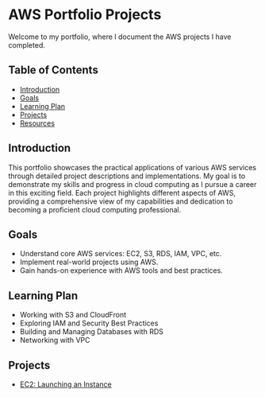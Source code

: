 # AWS Portfolio Projects

Welcome to my portfolio, where I document the AWS projects I have completed. 


## Table of Contents

- [Introduction](#introduction)
- [Goals](#goals)
- [Learning Plan](#learning-plan)
- [Projects](#projects)
- [Resources](#resources)

## Introduction

This portfolio showcases the practical applications of various AWS services through detailed project descriptions and implementations. My goal is to demonstrate my skills and progress in cloud computing as I pursue a career in this exciting field. Each project highlights different aspects of AWS, providing a comprehensive view of my capabilities and dedication to becoming a proficient cloud computing professional.

## Goals

- Understand core AWS services: EC2, S3, RDS, IAM, VPC, etc.
- Implement real-world projects using AWS.
- Gain hands-on experience with AWS tools and best practices.

## Learning Plan

- Working with S3 and CloudFront
- Exploring IAM and Security Best Practices
- Building and Managing Databases with RDS
- Networking with VPC

## Projects

- [EC2: Launching an Instance](EC2/launch-ec2-instance)

